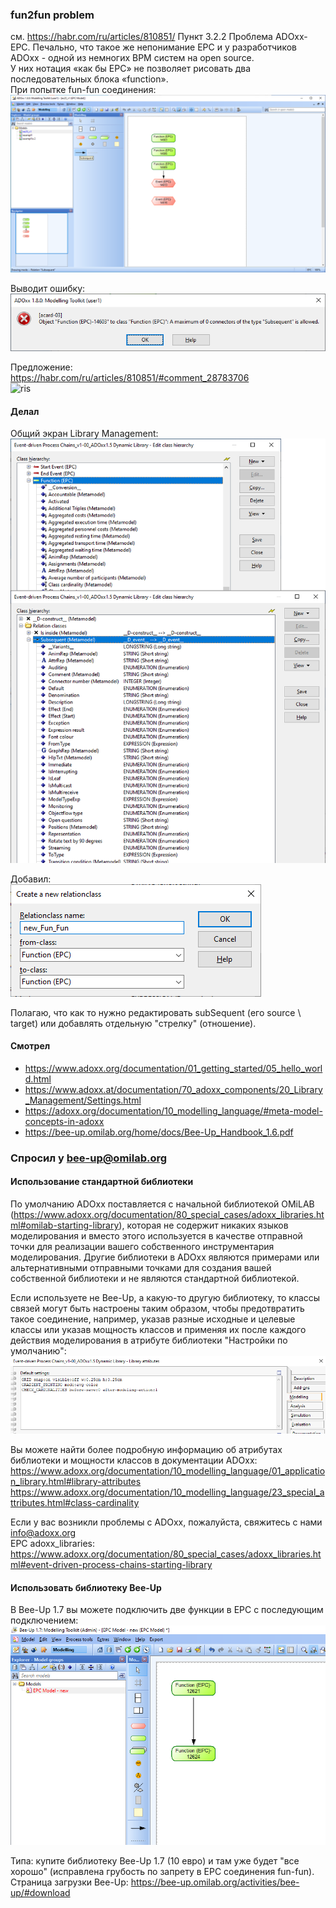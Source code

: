 ### fun2fun problem 
см. https://habr.com/ru/articles/810851/
Пункт 3.2.2 Проблема ADOxx-EPC. Печально, что такое же непонимание ЕРС и у разработчиков ADOxx - одной из немногих BPM систем на open source.   
У них нотация «как бы ЕРС» не позволяет рисовать два последовательных блока «function».  
При попытке fun-fun соединения:  
![ris](https://github.com/bpmbpm/doc/blob/main/BPM/enBPM/ADOxx/problem/pic/ToolKit_v1.png)

Выводит ошибку:  
![ris](https://github.com/bpmbpm/doc/blob/main/BPM/enBPM/ADOxx/problem/pic/Function-Function.png)

Предложение:  
https://habr.com/ru/articles/810851/#comment_28783706   
![ris](https://habrastorage.org/r/w1560/getpro/habr/upload_files/49c/da9/209/49cda92099fa2542b0e35e42f22ab730.png)

#### Делал
Общий экран Library Management:  
![ris](https://github.com/bpmbpm/doc/blob/main/BPM/enBPM/ADOxx/problem/pic/Function-Function_3.png)

Добавил:  
![ris](https://github.com/bpmbpm/doc/blob/main/BPM/enBPM/ADOxx/problem/pic/new_rel_1.png)

Полагаю, что как то нужно редактировать subSequent (его source \ target) или добавлять отдельную "стрелку" (отношение). 
#### Смотрел
- https://www.adoxx.org/documentation/01_getting_started/05_hello_world.html
- https://www.adoxx.at/documentation/70_adoxx_components/20_Library_Management/Settings.html
- https://adoxx.org/documentation/10_modelling_language/#meta-model-concepts-in-adoxx
- https://bee-up.omilab.org/home/docs/Bee-Up_Handbook_1.6.pdf

### Спросил у bee-up@omilab.org
#### Использование стандартной библиотеки
По умолчанию ADOxx поставляется с начальной библиотекой OMiLAB (https://www.adoxx.org/documentation/80_special_cases/adoxx_libraries.html#omilab-starting-library), которая не содержит никаких языков моделирования и вместо этого используется в качестве отправной точки для реализации вашего собственного инструментария моделирования. Другие библиотеки в ADOxx являются примерами или альтернативными отправными точками для создания вашей собственной библиотеки и не являются стандартной библиотекой.

Если используете не Bee-Up, а какую-то другую библиотеку, то классы связей могут быть настроены таким образом, чтобы предотвратить такое соединение, например, указав разные исходные и целевые классы или указав мощность классов и применяя их после каждого действия моделирования в атрибуте библиотеки "Настройки по умолчанию":
![ris](https://github.com/bpmbpm/doc/blob/main/BPM/enBPM/ADOxx/problem/pic/ado2.png)

Вы можете найти более подробную информацию об атрибутах библиотеки и мощности классов в документации ADOxx: https://www.adoxx.org/documentation/10_modelling_language/01_application_library.html#library-attributes
https://www.adoxx.org/documentation/10_modelling_language/23_special_attributes.html#class-cardinality
 
Если у вас возникли проблемы с ADOxx, пожалуйста, свяжитесь с нами info@adoxx.org  
EPC adoxx_libraries: https://www.adoxx.org/documentation/80_special_cases/adoxx_libraries.html#event-driven-process-chains-starting-library

#### Использовать библиотеку Bee-Up
В Bee-Up 1.7 вы можете подключить две функции в EPC с последующим подключением:
![ris](https://github.com/bpmbpm/doc/blob/main/BPM/enBPM/ADOxx/problem/pic/be1.png)

Типа: купите библиотеку Bee-Up 1.7 (10 евро) и там уже будет "все хорошо" (исправлена грубость по запрету в EPC соединения fun-fun).  
Страница загрузки Bee-Up: https://bee-up.omilab.org/activities/bee-up/#download
